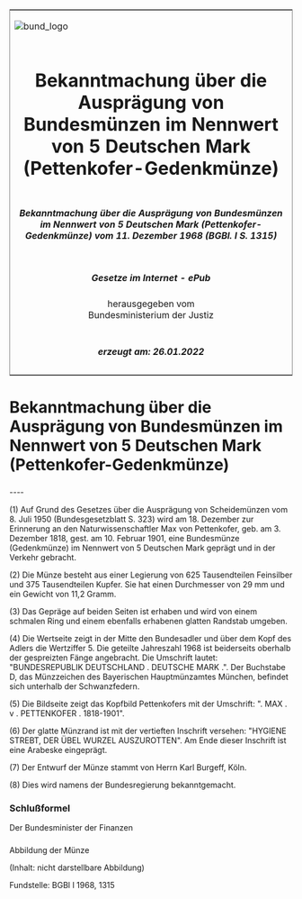 <span id="DECKBLATT.html"></span>

<table border="0" frame="border" width="100%">

<tr valign="top">

<td align="left">

![bund\_logo](BfJ_2021_Web_de_de.gif)

</td>

<td align="right">

 

</td>

</tr>

<tr align="center" valign="middle">

<td colspan="2">

# Bekanntmachung über die Ausprägung von Bundesmünzen im Nennwert von 5 Deutschen Mark (Pettenkofer-Gedenkmünze)

</td>

</tr>

<tr align="center" valign="middle">

<td colspan="2">

##### Bekanntmachung über die Ausprägung von Bundesmünzen im Nennwert von 5 Deutschen Mark (Pettenkofer-Gedenkmünze) vom 11. Dezember 1968 (BGBl. I S. 1315)

</td>

</tr>

<tr align="center" valign="middle">

<td colspan="2">

  
  

##### Gesetze im Internet - ePub  
  
herausgegeben vom  
Bundesministerium der Justiz

</td>

</tr>

<tr align="center" valign="bottom">

<td colspan="2">

  
  

##### erzeugt am: 26.01.2022

</td>

</tr>

</table>

<span id="BJNR013150968.html"></span>

# Bekanntmachung über die Ausprägung von Bundesmünzen im Nennwert von 5 Deutschen Mark (Pettenkofer-Gedenkmünze)

<span id="BJNR013150968BJNE000100307.html"></span>

###   
\----

<div>

<div class="jnhtml">

<div>

<div class="jurAbsatz">

(1) Auf Grund des Gesetzes über die Ausprägung von Scheidemünzen vom 8.
Juli 1950 (Bundesgesetzblatt S. 323) wird am 18. Dezember zur Erinnerung
an den Naturwissenschaftler Max von Pettenkofer, geb. am 3. Dezember
1818, gest. am 10. Februar 1901, eine Bundesmünze (Gedenkmünze) im
Nennwert von 5 Deutschen Mark geprägt und in der Verkehr gebracht.

</div>

<div class="jurAbsatz">

(2) Die Münze besteht aus einer Legierung von 625 Tausendteilen
Feinsilber und 375 Tausendteilen Kupfer. Sie hat einen Durchmesser von
29 mm und ein Gewicht von 11,2 Gramm.

</div>

<div class="jurAbsatz">

(3) Das Gepräge auf beiden Seiten ist erhaben und wird von einem
schmalen Ring und einem ebenfalls erhabenen glatten Randstab umgeben.

</div>

<div class="jurAbsatz">

(4) Die Wertseite zeigt in der Mitte den Bundesadler und über dem Kopf
des Adlers die Wertziffer 5. Die geteilte Jahreszahl 1968 ist
beiderseits oberhalb der gespreizten Fänge angebracht. Die Umschrift
lautet: "BUNDESREPUBLIK DEUTSCHLAND . DEUTSCHE MARK .". Der Buchstabe D,
das Münzzeichen des Bayerischen Hauptmünzamtes München, befindet sich
unterhalb der Schwanzfedern.

</div>

<div class="jurAbsatz">

(5) Die Bildseite zeigt das Kopfbild Pettenkofers mit der Umschrift: ".
MAX . v . PETTENKOFER . 1818-1901".

</div>

<div class="jurAbsatz">

(6) Der glatte Münzrand ist mit der vertieften Inschrift versehen:
"HYGIENE STREBT, DER ÜBEL WURZEL AUSZUROTTEN". Am Ende dieser Inschrift
ist eine Arabeske eingeprägt.

</div>

<div class="jurAbsatz">

(7) Der Entwurf der Münze stammt von Herrn Karl Burgeff, Köln.

</div>

<div class="jurAbsatz">

(8) Dies wird namens der Bundesregierung bekanntgemacht.

</div>

</div>

</div>

</div>

<span id="BJNR013150968BJNE000200307.html"></span>

### Schlußformel  

<div>

<div class="jnhtml">

<div>

<div class="jurAbsatz">

<span class="SP">Der Bundesminister der Finanzen</span>

</div>

</div>

</div>

</div>

<span id="BJNR013150968BJNE000300307.html"></span>

###   
Abbildung der Münze

<div>

<div class="jnhtml">

<div>

<div class="jurAbsatz">

(Inhalt: nicht darstellbare Abbildung)  

<div class="kommentar_Fundstelle">

Fundstelle: BGBl I 1968, 1315

</div>

</div>

</div>

</div>

</div>
